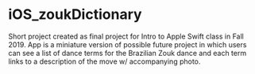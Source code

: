 # iOS_zoukDictionary
Short project created as final project for Intro to Apple Swift class in Fall 2019. App is a miniature version of possible future project in which users can see a list of dance terms for the Brazilian Zouk dance and each term links to a description of the move w/ accompanying photo.
